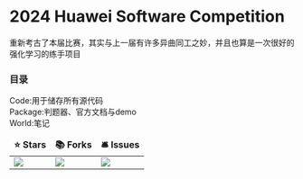 <h1>2024 Huawei Software Competition</h1>

重新考古了本届比赛，其实与上一届有许多异曲同工之妙，并且也算是一次很好的强化学习的练手项目<br><h3>目录</h3>
Code:用于储存所有源代码<br>Package:判题器、官方文档与demo<br>World:笔记
<p>
<table>
  <thead align="center">
    <tr border: none;>
      <td><b>⭐ Stars</b></td>
      <td><b>📚 Forks</b></td>
      <td><b>🛎 Issues</b></td>
    </tr>
  </thead>
  <tbody>
    <tr>
      <td><a ><b><img src="https://img.shields.io/badge/Starts-0-green"/></b></a></td>
      <td><img src="https://img.shields.io/badge/Forks-0-red"/></td>
      <td><img src="https://img.shields.io/badge/Issues-0-yellow"/></td>
    </tr>
  </tbody>
</table>
</p>
